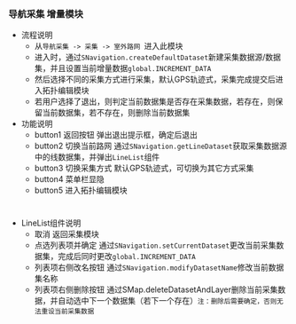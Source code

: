 ### 导航采集 增量模块
* 流程说明
    - 从`导航采集 -> 采集 -> 室外路网 `进入此模块
    - 进入时，通过`SNavigation.createDefaultDataset`新建采集数据源/数据集，并且设置当前增量数据`global.INCREMENT_DATA`
    - 然后选择不同的采集方式进行采集，默认GPS轨迹式，采集完成提交后进入拓扑编辑模块
    - 若用户选择了退出，则判定当前数据集是否存在采集数据，若存在，则保留当前数据集，若不存在，则删除当前数据集
* 功能说明
    - button1 返回按钮 弹出退出提示框，确定后退出
    - button2 切换当前路网 通过`SNavigation.getLineDataset`获取采集数据源中的线数据集，并弹出`LineList`组件
    - button3 切换采集方式 默认GPS轨迹式，可切换为其它方式采集
    - button4 菜单栏显隐
    - button5 进入拓扑编辑模块
#
* LineList组件说明
    - 取消 返回采集模块
    - 点选列表项并确定 通过`SNavigation.setCurrentDataset`更改当前采集数据集，完成后同时更改`global.INCREMENT_DATA`
    - 列表项右侧改名按钮 通过`SNavigation.modifyDatasetName`修改当前数据集名称
    - 列表项右侧删除按钮 通过SMap.deleteDatasetAndLayer删除当前采集数据，并自动选中下一个数据集（若下一个存在）`注：删除后需要确定，否则无法重设当前采集数据`